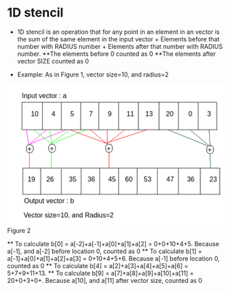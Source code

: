 # 1D stencil
* 1D stencil is an operation that for any point in an element in an vector is the sum of the  same element in the input vector + Elements before that number with RADIUS number + Elements after that number with RADIUS number. 
**The elements before 0 counted as 0
**The elements after vector SIZE counted as 0

* Example:
As in Figure 1, vector size=10, and radius=2 

![image](https://github.com/compilereg/parallel-codes/blob/main/1dstencil/example1.png)
Figure 2
 
** To calculate b[0] = a[-2]+a[-1]+a[0]+a[1]+a[2] = 0+0+10+4+5. Because a[-1], and a[-2] before location 0, counted as 0
** To calculate b[1] = a[-1]+a[0]+a[1]+a[2]+a[3] = 0+10+4+5+6. Because a[-1] before location 0, counted as 0
** To calculate b[4] = a[2]+a[3]+a[4]+a[5]+a[6] = 5+7+9+11+13.
** To calculate b[9] = a[7]+a[8]+a[9]+a[10]+a[11] = 20+0+3+0+. Because a[10], and a[11] after vector size, counted as 0

